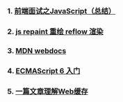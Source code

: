 ### 1. [前端面试之JavaScript（总结）](https://segmentfault.com/a/1190000015294769)
### 2. [js repaint 重绘 reflow 渲染](https://www.jianshu.com/p/0b45a6bb3c6b)
### 3. [MDN webdocs](https://developer.mozilla.org/zh-CN/docs/Web/JavaScript/Inheritance_and_the_prototype_chain)
### 4. [ECMAScript 6 入门](http://es6.ruanyifeng.com/)
### 5. [一篇文章理解Web缓存](http://web.jobbole.com/95057/)
